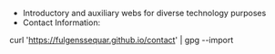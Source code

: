 * Introductory and auxiliary webs for diverse technology purposes
* Contact Information:

curl 'https://fulgenssequar.github.io/contact' | gpg --import
